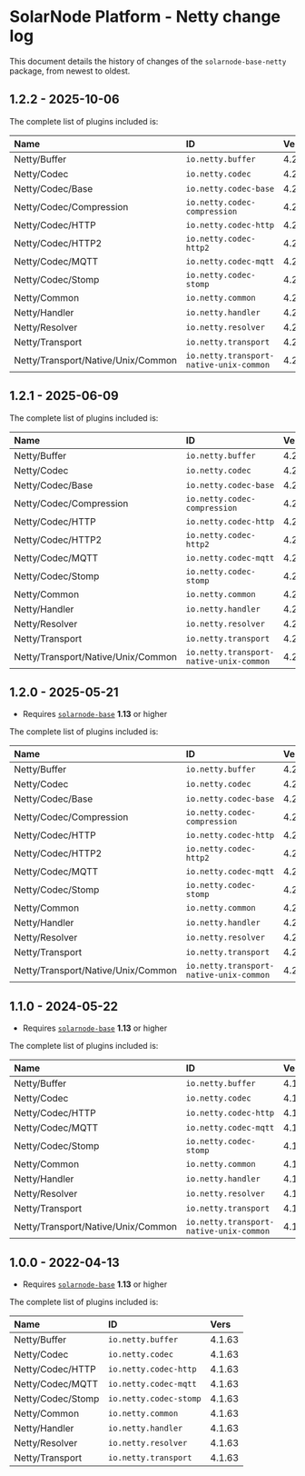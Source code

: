 # SolarNode Platform - Netty change log

This document details the history of changes of the `solarnode-base-netty` package, from newest to
oldest.

## 1.2.2 - 2025-10-06

The complete list of plugins included is:

| Name                               | ID                                      | Vers  |
|:-----------------------------------|:----------------------------------------|:------|
| Netty/Buffer                       | `io.netty.buffer`                       | 4.2.6 |
| Netty/Codec                        | `io.netty.codec`                        | 4.2.6 |
| Netty/Codec/Base                   | `io.netty.codec-base`                   | 4.2.6 |
| Netty/Codec/Compression            | `io.netty.codec-compression`            | 4.2.6 |
| Netty/Codec/HTTP                   | `io.netty.codec-http`                   | 4.2.6 |
| Netty/Codec/HTTP2                  | `io.netty.codec-http2`                  | 4.2.6 |
| Netty/Codec/MQTT                   | `io.netty.codec-mqtt`                   | 4.2.6 |
| Netty/Codec/Stomp                  | `io.netty.codec-stomp`                  | 4.2.6 |
| Netty/Common                       | `io.netty.common`                       | 4.2.6 |
| Netty/Handler                      | `io.netty.handler`                      | 4.2.6 |
| Netty/Resolver                     | `io.netty.resolver`                     | 4.2.6 |
| Netty/Transport                    | `io.netty.transport`                    | 4.2.6 |
| Netty/Transport/Native/Unix/Common | `io.netty.transport-native-unix-common` | 4.2.6 |


## 1.2.1 - 2025-06-09

The complete list of plugins included is:

| Name                               | ID                                      | Vers  |
|:-----------------------------------|:----------------------------------------|:------|
| Netty/Buffer                       | `io.netty.buffer`                       | 4.2.2 |
| Netty/Codec                        | `io.netty.codec`                        | 4.2.2 |
| Netty/Codec/Base                   | `io.netty.codec-base`                   | 4.2.2 |
| Netty/Codec/Compression            | `io.netty.codec-compression`            | 4.2.2 |
| Netty/Codec/HTTP                   | `io.netty.codec-http`                   | 4.2.2 |
| Netty/Codec/HTTP2                  | `io.netty.codec-http2`                  | 4.2.2 |
| Netty/Codec/MQTT                   | `io.netty.codec-mqtt`                   | 4.2.2 |
| Netty/Codec/Stomp                  | `io.netty.codec-stomp`                  | 4.2.2 |
| Netty/Common                       | `io.netty.common`                       | 4.2.2 |
| Netty/Handler                      | `io.netty.handler`                      | 4.2.2 |
| Netty/Resolver                     | `io.netty.resolver`                     | 4.2.2 |
| Netty/Transport                    | `io.netty.transport`                    | 4.2.2 |
| Netty/Transport/Native/Unix/Common | `io.netty.transport-native-unix-common` | 4.2.2 |


## 1.2.0 - 2025-05-21

 * Requires [`solarnode-base`](../../solarnode-base/debian) **1.13** or higher

The complete list of plugins included is:

| Name                               | ID                                      | Vers  |
|:-----------------------------------|:----------------------------------------|:------|
| Netty/Buffer                       | `io.netty.buffer`                       | 4.2.1 |
| Netty/Codec                        | `io.netty.codec`                        | 4.2.1 |
| Netty/Codec/Base                   | `io.netty.codec-base`                   | 4.2.1 |
| Netty/Codec/Compression            | `io.netty.codec-compression`            | 4.2.1 |
| Netty/Codec/HTTP                   | `io.netty.codec-http`                   | 4.2.1 |
| Netty/Codec/HTTP2                  | `io.netty.codec-http2`                  | 4.2.1 |
| Netty/Codec/MQTT                   | `io.netty.codec-mqtt`                   | 4.2.1 |
| Netty/Codec/Stomp                  | `io.netty.codec-stomp`                  | 4.2.1 |
| Netty/Common                       | `io.netty.common`                       | 4.2.1 |
| Netty/Handler                      | `io.netty.handler`                      | 4.2.1 |
| Netty/Resolver                     | `io.netty.resolver`                     | 4.2.1 |
| Netty/Transport                    | `io.netty.transport`                    | 4.2.1 |
| Netty/Transport/Native/Unix/Common | `io.netty.transport-native-unix-common` | 4.2.1 |


## 1.1.0 - 2024-05-22

 * Requires [`solarnode-base`](../../solarnode-base/debian) **1.13** or higher

The complete list of plugins included is:

| Name                               | ID                                      | Vers    |
|:-----------------------------------|:----------------------------------------|:--------|
| Netty/Buffer                       | `io.netty.buffer`                       | 4.1.109 |
| Netty/Codec                        | `io.netty.codec`                        | 4.1.109 |
| Netty/Codec/HTTP                   | `io.netty.codec-http`                   | 4.1.109 |
| Netty/Codec/MQTT                   | `io.netty.codec-mqtt`                   | 4.1.109 |
| Netty/Codec/Stomp                  | `io.netty.codec-stomp`                  | 4.1.109 |
| Netty/Common                       | `io.netty.common`                       | 4.1.109 |
| Netty/Handler                      | `io.netty.handler`                      | 4.1.109 |
| Netty/Resolver                     | `io.netty.resolver`                     | 4.1.109 |
| Netty/Transport                    | `io.netty.transport`                    | 4.1.109 |
| Netty/Transport/Native/Unix/Common | `io.netty.transport-native-unix-common` | 4.1.109 |


## 1.0.0 - 2022-04-13

 * Requires [`solarnode-base`](../../solarnode-base/debian) **1.13** or higher

The complete list of plugins included is:

| Name              | ID                     | Vers   |
|:------------------|:-----------------------|:-------|
| Netty/Buffer      | `io.netty.buffer`      | 4.1.63 |
| Netty/Codec       | `io.netty.codec`       | 4.1.63 |
| Netty/Codec/HTTP  | `io.netty.codec-http`  | 4.1.63 |
| Netty/Codec/MQTT  | `io.netty.codec-mqtt`  | 4.1.63 |
| Netty/Codec/Stomp | `io.netty.codec-stomp` | 4.1.63 |
| Netty/Common      | `io.netty.common`      | 4.1.63 |
| Netty/Handler     | `io.netty.handler`     | 4.1.63 |
| Netty/Resolver    | `io.netty.resolver`    | 4.1.63 |
| Netty/Transport   | `io.netty.transport`   | 4.1.63 |

